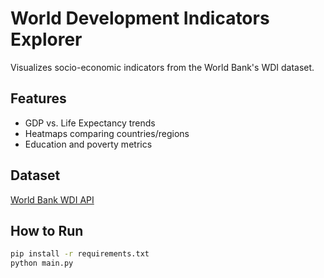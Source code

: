 # World Development Indicators Explorer
Visualizes socio-economic indicators from the World Bank's WDI dataset.

## Features
- GDP vs. Life Expectancy trends
- Heatmaps comparing countries/regions
- Education and poverty metrics

## Dataset
[World Bank WDI API](https://data.worldbank.org/indicator)

## How to Run
```bash
pip install -r requirements.txt
python main.py
```